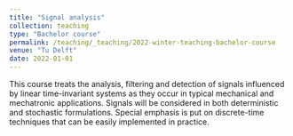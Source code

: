 ```yaml
---
title: "Signal analysis"
collection: teaching
type: "Bachelor course"
permalink: /teaching/_teaching/2022-winter-teaching-bachelor-course
venue: "Tu Delft"
date: 2022-01-01
---
```


This course treats the analysis, filtering and detection of signals influenced by linear time-invariant systems as they occur in typical mechanical and mechatronic applications. Signals will be considered in both deterministic and stochastic formulations. Special emphasis is put on discrete-time techniques that can be easily implemented in practice.
